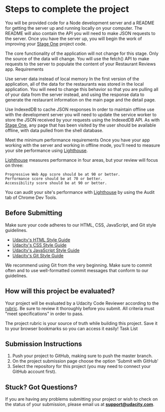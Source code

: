 # Steps to complete the project
You will be provided code for a Node development server and a README for getting the server up and running locally on your computer. The README will also contain the API you will need to make JSON requests to the server. Once you have the server up, you will begin the work of improving your [Stage One](https://github.com/sherwino/wino-mws-restaurants) project code.

The core functionality of the application will not change for this stage. Only the source of the data will change. You will use the fetch() API to make requests to the server to populate the content of your Restaurant Reviews app.
Requirements

Use server data instead of local memory In the first version of the application, all of the data for the restaurants was stored in the local application. You will need to change this behavior so that you are pulling all of your data from the server instead, and using the response data to generate the restaurant information on the main page and the detail page.

Use IndexedDB to cache JSON responses In order to maintain offline use with the development server you will need to update the service worker to store the JSON received by your requests using the IndexedDB API. As with [Stage One](https://github.com/sherwino/wino-mws-restaurants), any page that has been visited by the user should be available offline, with data pulled from the shell database.

Meet the minimum performance requirements Once you have your app working with the server and working in offline mode, you’ll need to measure your site performance using [Lighthouse](https://developers.google.com/web/tools/lighthouse/).

[Lighthouse](https://developers.google.com/web/tools/lighthouse/) measures performance in four areas, but your review will focus on three:

    Progressive Web App score should be at 90 or better.
    Performance score should be at 70 or better.
    Accessibility score should be at 90 or better.

You can audit your site's performance with [Lighthouse](https://developers.google.com/web/tools/lighthouse/) by using the Audit tab of Chrome Dev Tools.

## Before Submitting

Make sure your code adheres to our HTML, CSS, JavaScript, and Git style guidelines.

- [Udacity's HTML Style Guide](//udacity.github.io/frontend-nanodegree-styleguide/index.html)
- [Udacity's CSS Style Guide](//udacity.github.io/frontend-nanodegree-styleguide/css.html)
- [Udacity's JavaScript Style Guide](//udacity.github.io/frontend-nanodegree-styleguide/javascript.html)
- [Udacity's Git Style Guide](./GIT.md)

We recommend using Git from the very beginning. Make sure to commit often and to use well-formatted commit messages that conform to our guidelines.

## How will this project be evaluated?

Your project will be evaluated by a Udacity Code Reviewer according to the [rubric](https://review.udacity.com/#!/rubrics/1090/view). Be sure to review it thoroughly before you submit. All criteria must "meet specifications" in order to pass.

The project rubric is your source of truth while building this project. Save it to your browser bookmarks so you can access it easily!
Task List

## Submission Instructions

1. Push your project to GitHub, making sure to push the master branch.
1. On the project submission page choose the option 'Submit with GitHub'
1. Select the repository for this project (you may need to connect your GitHub account first).

## Stuck? Got Questions?

If you are having any problems submitting your project or wish to check on the status of your submission, please email us at **support@udacity.com**.

